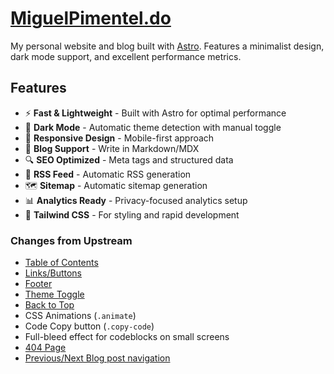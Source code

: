 # [MiguelPimentel.do](https://miguelpimentel.do/)

My personal website and blog built with [Astro](https://astro.build/). Features a minimalist design, dark mode support, and excellent performance metrics.

## Features

- ⚡️ **Fast & Lightweight** - Built with Astro for optimal performance
- 🌙 **Dark Mode** - Automatic theme detection with manual toggle
- 📱 **Responsive Design** - Mobile-first approach
- 📝 **Blog Support** - Write in Markdown/MDX
- 🔍 **SEO Optimized** - Meta tags and structured data
- 📰 **RSS Feed** - Automatic RSS generation
- 🗺️ **Sitemap** - Automatic sitemap generation
- 📊 **Analytics Ready** - Privacy-focused analytics setup
- 🎨 **Tailwind CSS** - For styling and rapid development

### Changes from Upstream

- [Table of Contents](./src/components/TableOfContents.astro)
- [Links/Buttons](./src/components/Link.astro)
- [Footer](./src/components/Footer.astro)
- [Theme Toggle](./src/components/ThemeToggle.astro)
- [Back to Top](./src/components/BackToTop.astro)
- CSS Animations (`.animate`)
- Code Copy button (`.copy-code`)
- Full-bleed effect for codeblocks on small screens
- [404 Page](./src/pages/404.astro)
- [Previous/Next Blog post navigation](./src/components/PostNavigation.astro)
